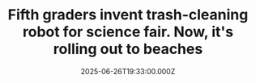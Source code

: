 ---
title: "Fifth graders invent trash-cleaning robot for science fair. Now, it's rolling out to beaches"
date: 2025-06-26T19:33:00.000Z
category: Human Kindness
externalLink: "https://www.goodgoodgood.co/articles/orca-trash-collecting-robot-elementary-schoolers"
image: ""
excerpt: "Inspired to help reduce trash pollution, these Florida elementary schoolers created a waste-collecting companion.…"
---